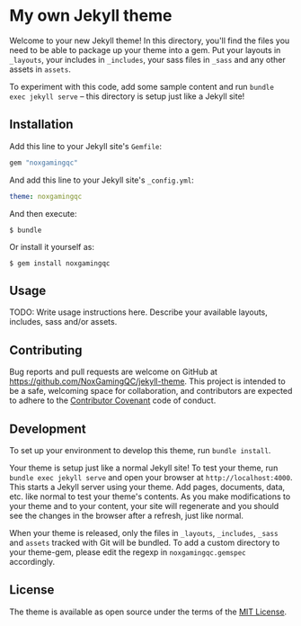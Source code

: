 # My own Jekyll theme

Welcome to your new Jekyll theme! In this directory, you'll find the files you need to be able to package up your theme into a gem. Put your layouts in `_layouts`, your includes in `_includes`, your sass files in `_sass` and any other assets in `assets`.

To experiment with this code, add some sample content and run `bundle exec jekyll serve` – this directory is setup just like a Jekyll site!

## Installation

Add this line to your Jekyll site's `Gemfile`:

```ruby
gem "noxgamingqc"
```

And add this line to your Jekyll site's `_config.yml`:

```yaml
theme: noxgamingqc
```

And then execute:

    $ bundle

Or install it yourself as:

    $ gem install noxgamingqc

## Usage

TODO: Write usage instructions here. Describe your available layouts, includes, sass and/or assets.

## Contributing

Bug reports and pull requests are welcome on GitHub at https://github.com/NoxGamingQC/jekyll-theme. This project is intended to be a safe, welcoming space for collaboration, and contributors are expected to adhere to the [Contributor Covenant](https://www.contributor-covenant.org/) code of conduct.

## Development

To set up your environment to develop this theme, run `bundle install`.

Your theme is setup just like a normal Jekyll site! To test your theme, run `bundle exec jekyll serve` and open your browser at `http://localhost:4000`. This starts a Jekyll server using your theme. Add pages, documents, data, etc. like normal to test your theme's contents. As you make modifications to your theme and to your content, your site will regenerate and you should see the changes in the browser after a refresh, just like normal.

When your theme is released, only the files in `_layouts`, `_includes`, `_sass` and `assets` tracked with Git will be bundled.
To add a custom directory to your theme-gem, please edit the regexp in `noxgamingqc.gemspec` accordingly.

## License

The theme is available as open source under the terms of the [MIT License](https://opensource.org/licenses/MIT).
